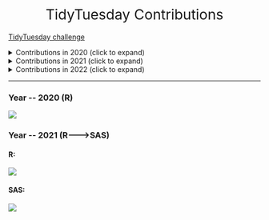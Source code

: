 <h1 style="font-weight:normal" align="center">
  &nbsp;TidyTuesday Contributions&nbsp;
</h1>

[TidyTuesday challenge](https://github.com/rfordatascience/tidytuesday)

<details>
  <summary>Contributions in 2020 (click to expand)</summary>

<!-- toc -->
* **2020**
  - 2020/45 [20201103-W45-IKEA Furniture](https://github.com/CPXOPZ/TidyTuesdays/tree/master/2020/20201103-W45-IKEA%20Furniture)
  - 2020/46 [20201110-W46-Historical Phones](https://github.com/CPXOPZ/TidyTuesdays/tree/master/2020/20201110-W46-Historical%20Phones)
  - 2020/47 [20201117-W47-Black in Data](https://github.com/CPXOPZ/TidyTuesdays/tree/master/2020/20201117-W47-Black%20in%20Data)
  - 2020/48 [20201124-W48-Washington Trails](https://github.com/CPXOPZ/TidyTuesdays/tree/master/2020/20201124-W48-Washington%20Trails)
  - 2020/49 [20201201-W49-Toronto Shelters](https://github.com/CPXOPZ/TidyTuesdays/tree/master/2020/20201201-W49-Toronto%20Shelters)
  - 2020/50 [20201208-W50-Women of 2020](https://github.com/CPXOPZ/TidyTuesdays/tree/master/2020/20201208-W50-Women%20of%202020)
  - 2020/51 [20201215-W51-Ninja Warrior](https://github.com/CPXOPZ/TidyTuesdays/tree/master/2020/20201215-W51-Ninja%20Warrior)
  - 2020/52 [20201222-W52-Big Mac Index](https://github.com/CPXOPZ/TidyTuesdays/tree/master/2020/20201222-W52-Big%20Mac%20Index)
<!-- tocstop -->

</details>

<details>
  <summary>Contributions in 2021 (click to expand)</summary>

<!-- toc -->
* **2021**
  - 2021/02 [20210105-W02-Transit Cost Project](https://github.com/CPXOPZ/TidyTuesdays/tree/master/2021/20210105-W02-Transit%20Cost%20Project)
  - 2021/03 [20210112-W03-Art Collections](https://github.com/CPXOPZ/TidyTuesdays/tree/master/2021/20210112-W03-Art%20Collections)
  - 2021/04 [20210119-W04-Kenya Census](https://github.com/CPXOPZ/TidyTuesdays/tree/master/2021/20210119-W04-Kenya%20Census)
  - 2021/05 [20210126-W05-Plastic Pollution](https://github.com/CPXOPZ/TidyTuesdays/tree/master/2021/20210126-W05-Plastic%20Pollution)
  - 2021/06 [20210202-W06-HBCU Enrollment](https://github.com/CPXOPZ/TidyTuesdays/tree/master/2021/20210202-W06-HBCU%20Enrollment)
  - 2021/07 [20210209-W07-Wealth and Income](https://github.com/CPXOPZ/TidyTuesdays/tree/master/2021/20210209-W07-Wealth%20and%20Income)
  - 2021/08 [20210216-W08-W.E.B. Du Bois Challenge](https://github.com/CPXOPZ/TidyTuesdays/tree/master/2021/20210216-W08-W.E.B.%20Du%20Bois%20Challenge)
  - 2021/09 [20210223-W09-Employment and Earnings](https://github.com/CPXOPZ/TidyTuesdays/tree/master/2021/20210223-W09-Employment%20and%20Earnings)
  - 2021/10 [20210302-W10-SuperBowl Ads](https://github.com/CPXOPZ/TidyTuesdays/tree/master/2021/20210302-W10-SuperBowl%20Ads)
  - 2021/11 [20210309-W11-Bechdel Test](https://github.com/CPXOPZ/TidyTuesdays/tree/master/2021/20210309-W11-Bechdel%20Test)
  - 2021/12 [20210316-W12-Video Games + Sliced](https://github.com/CPXOPZ/TidyTuesdays/tree/master/2021/20210316-W12-Video%20Games%20%2B%20Sliced)
  - 2021/13 [20210323-W13-UN Votes](https://github.com/CPXOPZ/TidyTuesdays/tree/master/2021/20210323-W13-UN%20Votes)
  - 2021/14 [20210330-W14-Makeup Shades](https://github.com/CPXOPZ/TidyTuesdays/tree/master/2021/20210330-W14-Makeup%20Shades)
  - 2021/15 [20210406-W15-Global deforestation](https://github.com/CPXOPZ/TidyTuesdays/tree/master/2021/20210406-W15-Global%20deforestation)
  - 2021/16 [20210413-W16-US Post Offices](https://github.com/CPXOPZ/TidyTuesdays/tree/master/2021/20210413-W16-US%20Post%20Offices)
  - 2021/17 [20210420-W17-Netflix Titles](https://github.com/CPXOPZ/TidyTuesdays/tree/master/2021/20210420-W17-Netflix%20Titles)
  - 2021/18 [20210427-W18-CEO Departures](https://github.com/CPXOPZ/TidyTuesdays/tree/master/2021/20210427-W18-CEO%20Departures)
  - 2021/19 [20210504-W19-Water Access Points](https://github.com/CPXOPZ/TidyTuesdays/tree/master/2021/20210504-W19-Water%20Access%20Points)
  - 2021/20 [20210511-W20-US Broadband](https://github.com/CPXOPZ/TidyTuesdays/tree/master/2021/20210511-W20-US%20Broadband)
  - 2021/21 [20210518-W21-Ask a Manager Salary Survey](https://github.com/CPXOPZ/TidyTuesdays/tree/master/2021/20210518-W21-Ask%20a%20Manager%20Salary%20Survey)
  - 2021/22 [20210525-W22-Mario Kart World Records](https://github.com/CPXOPZ/TidyTuesdays/tree/master/2021/20210525-W22-Mario%20Kart%20World%20Records)
  - 2021/23 [20210601-W23-Survivor TV Show](https://github.com/CPXOPZ/TidyTuesdays/tree/master/2021/20210601-W23-Survivor%20TV%20Show)
  - 2021/24 [20210608-W24-Great Lakes Fish](https://github.com/CPXOPZ/TidyTuesdays/tree/master/2021/20210608-W24-Great%20Lakes%20Fish)
  - 2021/25 [20210615-W25-WEB Du Bois and Juneteenth](https://github.com/CPXOPZ/TidyTuesdays/tree/master/2021/20210615-W25-WEB%20Du%20Bois%20and%20Juneteenth)
  - 2021/26 [20210622-W26-Public Park Access](https://github.com/CPXOPZ/TidyTuesdays/tree/master/2021/20210622-W26-Public%20Park%20Access)
  - 2021/27 [20210629-W27-Animal Rescues](https://github.com/CPXOPZ/TidyTuesdays/tree/master/2021/20210629-W27-Animal%20Rescues)
  - 2021/28 [20210706-W28-Internationa Independence Days](https://github.com/CPXOPZ/TidyTuesdays/tree/master/2021/20210706-W28-Internationa%20Independence%20Days)
  - 2021/29 [20210713-W29-Scooby Doo](https://github.com/CPXOPZ/TidyTuesdays/tree/master/2021/20210713-W29-Scooby%20Doo)
  - 2021/30 [20210720-W30-US Droughts](https://github.com/CPXOPZ/TidyTuesdays/tree/master/2021/20210720-W30-US%20Droughts)
  - 2021/31 [20210727-W31-Olympic Medals](https://github.com/CPXOPZ/TidyTuesdays/tree/master/2021/20210727-W31-Olympic%20Medals)
  - 2021/32 [20210803-W32-Paralympic Medals](https://github.com/CPXOPZ/TidyTuesdays/tree/master/2021/20210803-W32-Paralympic%20Medals)
  - 2021/33 [20210810-W33-BEA Infrastructure Investment](https://github.com/CPXOPZ/TidyTuesdays/tree/master/2021/20210810-W33-BEA%20Infrastructure%20Investment)
  - 2021/34 [20210817-W34-Star Trek Voice Commands](https://github.com/CPXOPZ/TidyTuesdays/tree/master/2021/20210817-W34-Star%20Trek%20Voice%20Commands)
  - 2021/35 [20210824-W35-Lemurs](https://github.com/CPXOPZ/TidyTuesdays/tree/master/2021/20210824-W35-Lemurs)
  - 2021/36 [20210831-W36-Bird Baths](https://github.com/CPXOPZ/TidyTuesdays/tree/master/2021/20210831-W36-Bird%20Baths)
  - 2021/37 [20210907-W37-Formula 1 Races](https://github.com/CPXOPZ/TidyTuesdays/tree/master/2021/20210907-W37-Formula%201%20Races)
  - 2021/38 [20210914-W38-Billboard Top 100](https://github.com/CPXOPZ/TidyTuesdays/tree/master/2021/20210914-W38-Billboard%20Top%20100)
  - 2021/39 [20210921-W39-Emmy Awards](https://github.com/CPXOPZ/TidyTuesdays/tree/master/2021/20210921-W39-Emmy%20Awards)
  - 2021/40 [20210928-W40-NBER Papers](https://github.com/CPXOPZ/TidyTuesdays/tree/master/2021/20210928-W40-NBER%20Papers)
  - 2021/41 [20211005-W41-Registered Nurses](https://github.com/CPXOPZ/TidyTuesdays/tree/master/2021/20211005-W41-Registered%20Nurses)
  - 2021/42 [20211012-W42-Global Seafood](https://github.com/CPXOPZ/TidyTuesdays/tree/master/2021/20211012-W42-Global%20Seafood)
  - 2021/43 [20211019-W43-Big Pumpkins](https://github.com/CPXOPZ/TidyTuesdays/tree/master/2021/20211019-W43-Big%20Pumpkins)
  - 2021/44 [20211026-W44-Ultra Trail Running](https://github.com/CPXOPZ/TidyTuesdays/tree/master/2021/20211026-W44-Ultra%20Trail%20Running)
  - 2021/48 [20211123-W48-DrWho](https://github.com/CPXOPZ/TidyTuesdays/tree/master/2021/20211123-W48-DrWho)
  - 2021/49 [20211130-W49-World Cup Cricket](https://github.com/CPXOPZ/TidyTuesdays/tree/master/2021/20211130-W49-World%20Cup%20Cricket)
  - 2021/50 [20211207-W50-Spiders](https://github.com/CPXOPZ/TidyTuesdays/tree/master/2021/20211207-W50-Spiders)
  - 2021/51 [20211214-W51-Spice Girls](https://github.com/CPXOPZ/TidyTuesdays/tree/master/2021/20211214-W51-Spice%20Girls)
  - 2021/52 [20211221-W52-Starbucks drinks](https://github.com/CPXOPZ/TidyTuesdays/tree/master/2021/20211221-W52-Starbucks%20drinks)
<!-- tocstop -->

</details>

<details>
  <summary>Contributions in 2022 (click to expand)</summary>

<!-- toc -->
* **2022**
  - 2022/02 [20220111-W02-Bee Colony losses](https://github.com/CPXOPZ/TidyTuesdays/tree/master/2022/20220111-W02-Bee%20Colony%20losses)
  - 2022/03 [20220118-W03-Chocolate Bar ratings](https://github.com/CPXOPZ/TidyTuesdays/tree/master/2022/20220118-W03-Chocolate%20Bar%20ratings)
  - 2022/04 [20220125-W04-Board games](https://github.com/CPXOPZ/TidyTuesdays/tree/master/2022/20220125-W04-Board%20games)
  - 2022/05 [20220201-W05-Dog breeds](https://github.com/CPXOPZ/TidyTuesdays/tree/master/2022/20220201-W05-Dog%20breeds)
  - 2022/06 [20220208-W06-Tuskegee Airmen](https://github.com/CPXOPZ/TidyTuesdays/tree/master/2022/20220208-W06-Tuskegee%20Airmen)
  - 2022/07 [20220215-W07-DuBoisChallenge2022](https://github.com/CPXOPZ/TidyTuesdays/tree/master/2022/20220215-W07-DuBoisChallenge2022)
  - 2022/08 [20220222-W08-World Freedom index](https://github.com/CPXOPZ/TidyTuesdays/tree/master/2022/20220222-W08-World%20Freedom%20index)
  - 2022/09 [20220301-W09-Alternative Fuel Stations](https://github.com/CPXOPZ/TidyTuesdays/tree/master/2022/20220301-W09-Alternative%20Fuel%20Stations)
  - 2022/10 [20220308-W10-Erasmus student mobility](https://github.com/CPXOPZ/TidyTuesdays/tree/master/2022/20220308-W10-Erasmus%20student%20mobility)
<!-- tocstop -->

</details>

***

### Year -- 2020 (R)

![](yearly/2020/2020.png)  

### Year -- 2021 (R--->SAS)

#### R:

![](yearly/2021/2021_R.png)  

#### SAS:

![](yearly/2021/2021_SAS.png)  